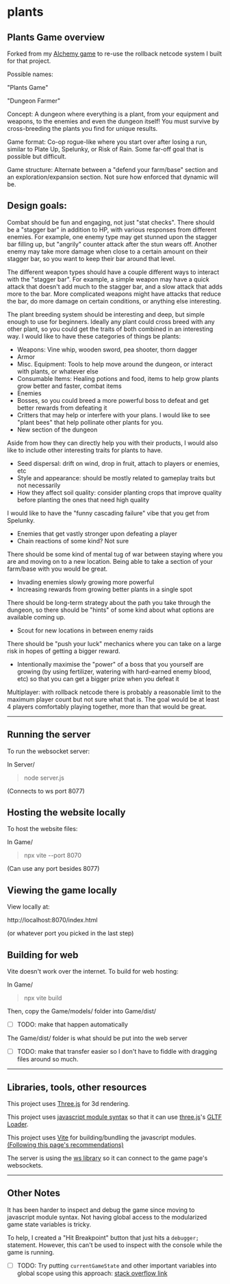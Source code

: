 # plants

## Plants Game overview

Forked from my [Alchemy game](https://github.com/kramff/alchemist) to re-use the rollback netcode system I built for that project.

Possible names:

"Plants Game"

"Dungeon Farmer"

Concept: A dungeon where everything is a plant, from your equipment and weapons, to the enemies and even the dungeon itself! You must survive by cross-breeding the plants you find for unique results.

Game format: Co-op rogue-like where you start over after losing a run, similar to Plate Up, Spelunky, or Risk of Rain. Some far-off goal that is possible but difficult.

Game structure: Alternate between a "defend your farm/base" section and an exploration/expansion section. Not sure how enforced that dynamic will be.

## Design goals:

Combat should be fun and engaging, not just "stat checks".
There should be a "stagger bar" in addition to HP, with various responses from different enemies.
For example, one enemy type may get stunned upon the stagger bar filling up, but "angrily" counter attack after the stun wears off.
Another enemy may take more damage when close to a certain amount on their stagger bar, so you want to keep their bar around that level.

The different weapon types should have a couple different ways to interact with the "stagger bar".
For example, a simple weapon may have a quick attack that doesn't add much to the stagger bar, and a slow attack that adds more to the bar.
More complicated weapons might have attacks that reduce the bar, do more damage on certain conditions, or anything else interesting.

The plant breeding system should be interesting and deep, but simple enough to use for beginners.
Ideally any plant could cross breed with any other plant, so you could get the traits of both combined in an interesting way.
I would like to have these categories of things be plants:
- Weapons: Vine whip, wooden sword, pea shooter, thorn dagger
- Armor
- Misc. Equipment: Tools to help move around the dungeon, or interact with plants, or whatever else
- Consumable Items: Healing potions and food, items to help grow plants grow better and faster, combat items
- Enemies
- Bosses, so you could breed a more powerful boss to defeat and get better rewards from defeating it
- Critters that may help or interfere with your plans. I would like to see "plant bees" that help pollinate other plants for you.
- New section of the dungeon

Aside from how they can directly help you with their products, I would also like to include other interesting traits for plants to have.
- Seed dispersal: drift on wind, drop in fruit, attach to players or enemies, etc
- Style and appearance: should be mostly related to gameplay traits but not necessarily
- How they affect soil quality: consider planting crops that improve quality before planting the ones that need high quality


I would like to have the "funny cascading failure" vibe that you get from Spelunky.
- Enemies that get vastly stronger upon defeating a player
- Chain reactions of some kind? Not sure

There should be some kind of mental tug of war between staying where you are and moving on to a new location. Being able to take a section of your farm/base with you would be great.
- Invading enemies slowly growing more powerful
- Increasing rewards from growing better plants in a single spot

There should be long-term strategy about the path you take through the dungeon, so there should be "hints" of some kind about what options are available coming up.
- Scout for new locations in between enemy raids

There should be "push your luck" mechanics where you can take on a large risk in hopes of getting a bigger reward.
- Intentionally maximise the "power" of a boss that you yourself are growing (by using fertilizer, watering with hard-earned enemy blood, etc) so that you can get a bigger prize when you defeat it


Multiplayer: with rollback netcode there is probably a reasonable limit to the maximum player count but not sure what that is. The goal would be at least 4 players comfortably playing together, more than that would be great.

---

## Running the server

To run the websocket server:

In Server/

> node server.js

(Connects to ws port 8077)

## Hosting the website locally

To host the website files:

In Game/

> npx vite --port 8070

(Can use any port besides 8077)

## Viewing the game locally

View locally at:

http://localhost:8070/index.html

(or whatever port you picked in the last step)

## Building for web

Vite doesn't work over the internet. To build for web hosting:

In Game/

> npx vite build

Then, copy the Game/models/ folder into Game/dist/

- [ ] TODO: make that happen automatically

The Game/dist/ folder is what should be put into the web server

- [ ] TODO: make that transfer easier so I don't have to fiddle with dragging files around so much.

---

## Libraries, tools, other resources

This project uses [Three.js](https://threejs.org/) for 3d rendering.

This project uses [javascript module syntax](https://developer.mozilla.org/en-US/docs/Web/JavaScript/Guide/Modules) so that it can use [three.js](https://threejs.org/)'s [GLTF Loader](https://threejs.org/docs/index.html#examples/en/loaders/GLTFLoader).

This project uses [Vite](https://vitejs.dev/) for building/bundling the javascript modules. [(Following this page's recommendations)](https://threejs.org/docs/#manual/en/introduction/Installation)

The server is using the [ws library](https://github.com/websockets/ws) so it can connect to the game page's websockets.

---

## Other Notes

It has been harder to inspect and debug the game since moving to javascript module syntax. Not having global access to the modularized game state variables is tricky.

To help, I created a "Hit Breakpoint" button that just hits a `debugger;` statement. However, this can't be used to inspect with the console while the game is running.

- [ ] TODO: Try putting `currentGameState` and other important variables into global scope using this approach: [stack overflow link](https://stackoverflow.com/questions/74509829/how-to-debug-javascript-modules-using-the-browser-console)

